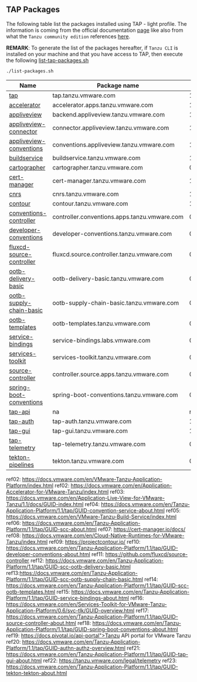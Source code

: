 ## TAP Packages

The following table list the packages installed using TAP - light profile. The information is coming from the official documentation [page](https://docs.vmware.com/en/Tanzu-Application-Platform/1.1/tap/GUID-components.html)
like also from what the `Tanzu community edition` references [here](https://github.com/vmware-tanzu/community-edition#packages).

**REMARK**: To generate the list of the packages hereafter, if `Tanzu CLI` is installed on your machine and that you have access to TAP, then execute the following [list-tap-packages.sh](scripts/list-packages.sh)

```bash
./list-packages.sh
```

| Name                               | Package name                                 | Version      |
| -----------------------------------| -------------------------------------------- | ------------ |
| [tap](#ref01)                      | tap.tanzu.vmware.com                         | 1.1.0        |
| [accelerator](#ref02)              | accelerator.apps.tanzu.vmware.com            | 1.1.2        |
| [appliveview](#ref03)              | backend.appliveview.tanzu.vmware.com         | 1.1.0        |
| [appliveview-connector](#ref04)    | connector.appliveview.tanzu.vmware.com       | 1.1.0        |
| [appliveview-conventions](#ref04)  | conventions.appliveview.tanzu.vmware.com     | 1.1.0        |
| [buildservice](#ref05)             | buildservice.tanzu.vmware.com                | 1.5.0        |
| [cartographer](#ref06)             | cartographer.tanzu.vmware.com                | 0.3.0        |
| [cert-manager](#ref07)             | cert-manager.tanzu.vmware.com                | 1.5.3+tap.2  |
| [cnrs](#ref08)                     | cnrs.tanzu.vmware.com                        | 1.2.0        |
| [contour](#ref09)                  | contour.tanzu.vmware.com                     | 1.18.2+tap.2 |
| [conventions-controller](#ref04)   | controller.conventions.apps.tanzu.vmware.com | 0.6.3        |
| [developer-conventions](#ref10)    | developer-conventions.tanzu.vmware.com       | 0.6.0        |
| [fluxcd-source-controller](#ref11) | fluxcd.source.controller.tanzu.vmware.com    | 0.16.4       |
| [ootb-delivery-basic](#ref12)      | ootb-delivery-basic.tanzu.vmware.com         | 0.7.0        |
| [ootb-supply-chain-basic](#ref13)  | ootb-supply-chain-basic.tanzu.vmware.com     | 0.7.0        |
| [ootb-templates](#ref28)           | ootb-templates.tanzu.vmware.com              | 0.7.0        |
| [service-bindings](#ref15)         | service-bindings.labs.vmware.com             | 0.7.1        |
| [services-toolkit ](#ref16)        | services-toolkit.tanzu.vmware.com            | 0.6.0        |
| [source-controller](#ref17)        | controller.source.apps.tanzu.vmware.com      | 0.3.3        |
| [spring-boot-conventions](#ref18)  | spring-boot-conventions.tanzu.vmware.com     | 0.4.0        |
| [tap-api](#ref19)                  | na                                           | na           |
| [tap-auth](#ref20)                 | tap-auth.tanzu.vmware.com                    | 1.1.0        |
| [tap-gui](#ref21)                  | tap-gui.tanzu.vmware.com                     | 1.1.0        |
| [tap-telemetry](#22)               | tap-telemetry.tanzu.vmware.com               | 0.1.4        |
| [tekton-pipelines](#ref21)         | tekton.tanzu.vmware.com                      | 0.33.2       |


<a name="ref01">ref02</a>: https://docs.vmware.com/en/VMware-Tanzu-Application-Platform/index.html
<a name="ref02">ref02</a>: https://docs.vmware.com/en/Application-Accelerator-for-VMware-Tanzu/index.html
<a name="ref03">ref03</a>: https://docs.vmware.com/en/Application-Live-View-for-VMware-Tanzu/1.1/docs/GUID-index.html
<a name="ref04">ref04</a>: https://docs.vmware.com/en/Tanzu-Application-Platform/1.1/tap/GUID-convention-service-about.html
<a name="ref05">ref05</a>: https://docs.vmware.com/en/VMware-Tanzu-Build-Service/index.html
<a name="ref06">ref06</a>: https://docs.vmware.com/en/Tanzu-Application-Platform/1.1/tap/GUID-scc-about.html
<a name="ref07">ref07</a>: https://cert-manager.io/docs/
<a name="ref08">ref08</a>: https://docs.vmware.com/en/Cloud-Native-Runtimes-for-VMware-Tanzu/index.html
<a name="ref09">ref09</a>: https://projectcontour.io/
<a name="ref10">ref10</a>: https://docs.vmware.com/en/Tanzu-Application-Platform/1.1/tap/GUID-developer-conventions-about.html
<a name="ref11">ref11</a>: https://github.com/fluxcd/source-controller
<a name="ref12">ref12</a>: https://docs.vmware.com/en/Tanzu-Application-Platform/1.1/tap/GUID-scc-ootb-delivery-basic.html
<a name="ref13">ref13</a>:https://docs.vmware.com/en/Tanzu-Application-Platform/1.1/tap/GUID-scc-ootb-supply-chain-basic.html
<a name="ref14">ref14</a>: https://docs.vmware.com/en/Tanzu-Application-Platform/1.1/tap/GUID-scc-ootb-templates.html
<a name="ref15">ref15</a>: https://docs.vmware.com/en/Tanzu-Application-Platform/1.1/tap/GUID-service-bindings-about.html
<a name="ref16">ref16</a>: https://docs.vmware.com/en/Services-Toolkit-for-VMware-Tanzu-Application-Platform/0.6/svc-tlk/GUID-overview.html
<a name="ref17">ref17</a>: https://docs.vmware.com/en/Tanzu-Application-Platform/1.1/tap/GUID-source-controller-about.html
<a name="ref18">ref18</a>: https://docs.vmware.com/en/Tanzu-Application-Platform/1.1/tap/GUID-spring-boot-conventions-about.html
<a name="ref19">ref19</a>: https://docs.pivotal.io/api-portal">Tanzu API portal for VMware Tanzu
<a name="ref20">ref20</a>: https://docs.vmware.com/en/Tanzu-Application-Platform/1.1/tap/GUID-authn-authz-overview.html
<a name="ref21">ref21</a>: https://docs.vmware.com/en/Tanzu-Application-Platform/1.1/tap/GUID-tap-gui-about.html
<a name="ref22">ref22</a>: https://tanzu.vmware.com/legal/telemetry
<a name="ref23">ref23</a>: https://docs.vmware.com/en/Tanzu-Application-Platform/1.1/tap/GUID-tekton-tekton-about.html






